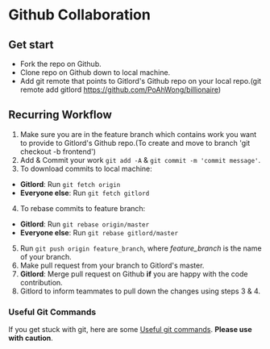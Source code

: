 # Github Collaboration

## Get start

- Fork the repo on Github.
- Clone repo on Github down to local machine.
- Add git remote that points to Gitlord's Github repo on your local repo.(git remote add gitlord https://github.com/PoAhWong/billionaire)

## Recurring Workflow

1. Make sure you are in the feature branch which contains work you want to provide to Gitlord's Github repo.(To create and move to branch 'git checkout -b frontend')
2. Add & Commit your work `git add -A` & `git commit -m 'commit message'`.
3. To download commits to local machine:

- **Gitlord**: Run `git fetch origin`
- **Everyone else**: Run `git fetch gitlord`

4. To rebase commits to feature branch:

- **Gitlord**: Run `git rebase origin/master`
- **Everyone else**: Run `git rebase gitlord/master`

5. Run `git push origin feature_branch`, where _feature_branch_ is the name of your branch.
6. Make pull request from your branch to Gitlord's master.
7. **Gitlord**: Merge pull request on Github **if** you are happy with the code contribution.
8. Gitlord to inform teammates to pull down the changes using steps 3 & 4.

### Useful Git Commands

If you get stuck with git, here are some [Useful git commands](https://gist.github.com/kasun-maldeni/2ba7b04c05d66d47c0d3b15ba27b18d3). **Please use with caution**.
